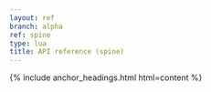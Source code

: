 ```yaml
---
layout: ref
branch: alpha
ref: spine
type: lua
title: API reference (spine)
---
```

{% include anchor_headings.html html=content %}